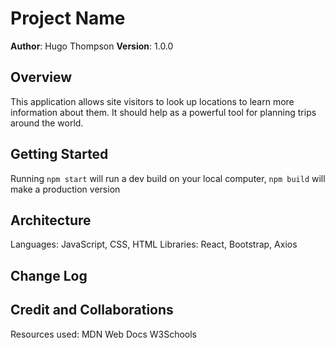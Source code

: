 # Project Name

**Author**: Hugo Thompson
**Version**: 1.0.0

## Overview
<!-- Provide a high level overview of what this application is and why you are building it, beyond the fact that it's an assignment for this class. (i.e. What's your problem domain?) -->

This application allows site visitors to look up locations to learn more information about them. It should help as a powerful tool for planning trips around the world.

## Getting Started
<!-- What are the steps that a user must take in order to build this app on their own machine and get it running? -->

Running `npm start` will run a dev build on your local computer, `npm build` will make a production version

## Architecture
<!-- Provide a detailed description of the application design. What technologies (languages, libraries, etc) you're using, and any other relevant design information. -->

Languages: JavaScript, CSS, HTML
Libraries: React, Bootstrap, Axios


## Change Log
<!-- Use this area to document the iterative changes made to your application as each feature is successfully implemented. Use time stamps. Here's an example:

01-01-2001 4:59pm - Application now has a fully-functional express server, with a GET route for the location resource. -->

## Credit and Collaborations
<!-- Give credit (and a link) to other people or resources that helped you build this application. -->

Resources used:
MDN Web Docs
W3Schools
